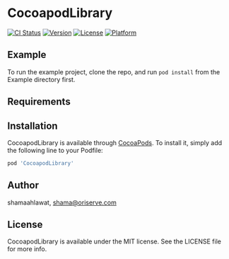 # CocoapodLibrary

[![CI Status](https://img.shields.io/travis/shamaahlawat/CocoapodLibrary.svg?style=flat)](https://travis-ci.org/shamaahlawat/CocoapodLibrary)
[![Version](https://img.shields.io/cocoapods/v/CocoapodLibrary.svg?style=flat)](https://cocoapods.org/pods/CocoapodLibrary)
[![License](https://img.shields.io/cocoapods/l/CocoapodLibrary.svg?style=flat)](https://cocoapods.org/pods/CocoapodLibrary)
[![Platform](https://img.shields.io/cocoapods/p/CocoapodLibrary.svg?style=flat)](https://cocoapods.org/pods/CocoapodLibrary)

## Example

To run the example project, clone the repo, and run `pod install` from the Example directory first.

## Requirements

## Installation

CocoapodLibrary is available through [CocoaPods](https://cocoapods.org). To install
it, simply add the following line to your Podfile:

```ruby
pod 'CocoapodLibrary'
```

## Author

shamaahlawat, shama@oriserve.com

## License

CocoapodLibrary is available under the MIT license. See the LICENSE file for more info.
